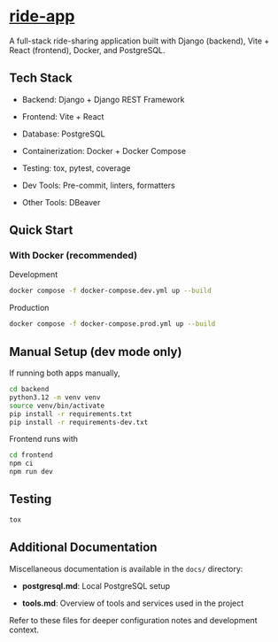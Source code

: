 # [ride-app](https://github.com/devvienxyz/ride-app)

A full-stack ride-sharing application built with Django (backend), Vite + React (frontend), Docker, and PostgreSQL.

## Tech Stack

- Backend: Django + Django REST Framework

- Frontend: Vite + React

- Database: PostgreSQL

- Containerization: Docker + Docker Compose

- Testing: tox, pytest, coverage

- Dev Tools: Pre-commit, linters, formatters

- Other Tools: DBeaver

## Quick Start

### With Docker (recommended)

Development

```bash
docker compose -f docker-compose.dev.yml up --build
```

Production

```bash
docker compose -f docker-compose.prod.yml up --build
```

## Manual Setup (dev mode only)

If running both apps manually,

```bash
cd backend
python3.12 -m venv venv
source venv/bin/activate
pip install -r requirements.txt
pip install -r requirements-dev.txt
```

Frontend runs with

```bash
cd frontend
npm ci
npm run dev
```

## Testing

```bash
tox
```

## Additional Documentation

Miscellaneous documentation is available in the `docs/` directory:

- **postgresql.md**: Local PostgreSQL setup

- **tools.md**: Overview of tools and services used in the project

Refer to these files for deeper configuration notes and development context.
